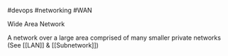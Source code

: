 #devops 
#networking 
#WAN 

Wide Area Network

A network over a large area comprised of many smaller private networks (See [[LAN]] & [[Subnetwork]])